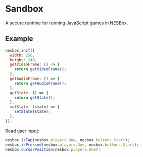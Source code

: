 # Sandbox

A secure runtime for running JavaScript games in NESBox.

## Example

```js
nesbox.init({
  width: 256,
  height: 240,
  getVideoFrame: () => {
    return getVideoFrame();
  },
  getAudioFrame: () => {
    return getAudioFrame();
  },
  getState: () => {
    return getState();
  },
  setState: (state) => {
    setState(state);
  },
});
```

Read user input:

```js
nesbox.isTap(nesbox.players.One, nesbox.buttons.Start);
nesbox.isPressed(nesbox.players.One, nesbox.buttons.Start);
nesbox.cursorPosition(nesbox.players.One)；
```
